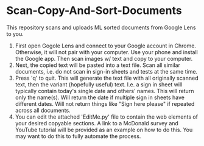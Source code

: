 # Scan-Copy-And-Sort-Documents
This repository scans and uploads ML sorted documents from Google Lens to you.
1.  First open Gogole Lens and connect to your Google account in Chrome. Otherwise, it will not pair with your computer.
    Use your phone and install the Google app. Then scan images w/ text and copy to your computer.
2.  Next, the copied text will be pasted into a text file. Scan all similar documents, i.e. do not scan in sign-in sheets 
    and tests at the same time.
4.  Press 'q' to quit. This will generate the text file with all originally scanned text, then the variant (hopefully 
    useful) text. I.e. a sign in sheet will typically contain today's single date and others' names. This will return only the name(s).
    Will return the date if multiple sign in sheets have different dates. Will not return things like "Sign here please" if repeated across
    all documents.
5.  You can edit the attached 'EditMe.py' file to contain the web elements of your desired copyable sections. A link to a McDonald survey and
    YouTube tutorial will be provided as an example on how to do this. You may want to do this to fully automate the process. 
